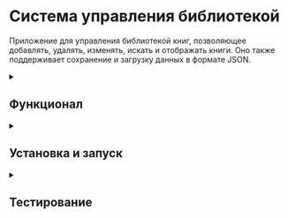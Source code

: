 # Cистема управления библиотекой

Приложение для управления библиотекой книг, позволяющее добавлять, удалять, изменять, искать и отображать книги. Оно также поддерживает сохранение и загрузку данных в формате JSON.
<details>

<summary><h2>Функционал</h2></summary>

<details>
  
<summary><h3>1. Добавление книги</h3></summary>

Пользователь может добавить новую книгу в библиотеку, введя следующие данные:
  - Название книги
  - Автора книги
  - Год издания книги (должен быть в диапазоне от 1 до текущего года)

После добавления книга получает уникальный ID и статус "в наличии".

</details>

<details>

<summary><h3>2. Удаление книги</h3></summary>

Пользователь может удалить книгу из библиотеки по уникальному ID. Если книга с указанным ID не найдена, будет выведено сообщение об ошибке.

</details>

<details>

<summary><h3>3. Поиск книг</h3></summary>

Пользователь может искать книги по следующим критериям:
   - Название книги
   - Автор книги
   - Год издания книги

Поиск по названию и автору осуществляется по частичному совпадению, а по году — по точному совпадению.

</details>

<details>

<summary><h3>4. Отображение всех книг</h3></summary>

Пользователь может просмотреть список всех книг в библиотеке. Каждая книга отображается с её ID, названием, автором, годом издания и статусом.

</details>

<details>

<summary><h3>5. Изменение статуса книги</h3></summary>

Пользователь может изменить статус книги на "в наличии" или "выдана" по её уникальному ID.

</details>

<details>

<summary><h3>6. Сохранение данных</h3></summary>

Приложение позволяет сохранять текущие данные библиотеки в JSON-файл. Пользователь должен указать путь к файлу для сохранения.

</details>

<details>

<summary><h3>7. Загрузка данных</h3></summary>

Приложение поддерживает загрузку данных из JSON-файла. Пользователь должен указать путь к файлу, из которого необходимо загрузить данные.

</details>

</details>

<details>

<summary><h2>Установка и запуск</h2></summary>

1. Склонируйте репозиторий на своё устройство:
```bash
git clone <URL_репозитория>
```
2. Перейдите в директорию проекта:
```bash
cd <директория_проекта>
```
3. Запустите приложение:
```bash
python main.py
```

</details>

<details>

<summary><h2>Тестирование</h2></summary>

Для выполнения тестов используйте `unittest`:

```bash
python -m unittest discover -s tests
```

</details>


